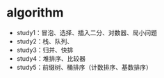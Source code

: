 # algorithm

- study1：冒泡、选择、插入二分、对数器、局小问题
- study2：栈、队列、
- study3：归并、快排
- study4：堆排序、比较器
- study5：前缀树、桶排序（计数排序、基数排序）